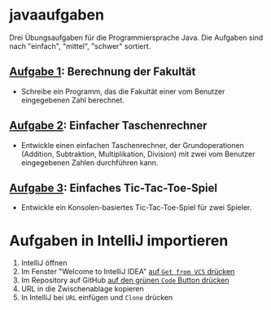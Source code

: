 # javaaufgaben
Drei Übungsaufgaben für die Programmiersprache Java. Die Aufgaben sind nach "einfach", "mittel", "schwer" sortiert.


## [Aufgabe 1](https://github.com/Niclassslua/javaaufgaben/blob/main/Aufgabe1/Aufgabenstellung.md): Berechnung der Fakultät
- Schreibe ein Programm, das die Fakultät einer vom Benutzer eingegebenen Zahl berechnet.

## [Aufgabe 2](https://github.com/Niclassslua/javaaufgaben/blob/main/Aufgabe2/Aufgabenstellung.md): Einfacher Taschenrechner
- Entwickle einen einfachen Taschenrechner, der Grundoperationen (Addition, Subtraktion, Multiplikation, Division) mit zwei vom Benutzer eingegebenen Zahlen durchführen kann.

## [Aufgabe 3](https://github.com/Niclassslua/javaaufgaben/blob/main/Aufgabe3/Aufgabenstellung.md): Einfaches Tic-Tac-Toe-Spiel
- Entwickle ein Konsolen-basiertes Tic-Tac-Toe-Spiel für zwei Spieler.


# Aufgaben in IntelliJ importieren

1. IntelliJ öffnen
2. Im Fenster "Welcome to IntelliJ IDEA" [auf `Get from VCS` drücken](https://github.com/Niclassslua/javaaufgaben/assets/78554432/772c0918-17af-48cb-acde-fba1693d4805)
3. Im Repository auf GitHub [auf den grünen `Code` Button drücken](https://github.com/Niclassslua/javaaufgaben/assets/78554432/378dcb1a-a1c5-4245-805e-984f511ef7bb)
4. URL in die Zwischenablage kopieren
5. In IntelliJ bei `URL` einfügen und `Clone` drücken
